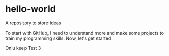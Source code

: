 # hello-world
A repository to store ideas

To start with GitHub, I need to understand more and make some projects to train my programming skills.
Now, let's get started

Onlu keep Test 3
